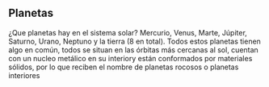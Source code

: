 ## Planetas

¿Que planetas hay en el sistema solar?
Mercurio, Venus, Marte, Júpiter, Saturno, Urano, Neptuno y la tierra (8 en total).
Todos estos planetas tienen algo en común, todos se situan en las órbitas más cercanas al sol, cuentan con un nucleo metálico en su interiory están conformados por materiales sólidos, por lo que reciben el nombre de planetas rocosos o planetas interiores
